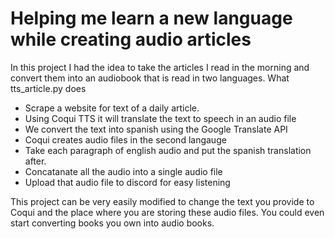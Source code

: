 # Helping me learn a new language while creating audio articles

In this project I had the idea to take the articles I read in the morning and convert them into an audiobook that is read in two languages.
What tts_article.py does
- Scrape a website for text of a daily article.
- Using Coqui TTS it will translate the text to speech in an audio file
- We convert the text into spanish using the Google Translate API
- Coqui creates audio files in the second langauge
- Take each paragraph of english audio and put the spanish translation after.
- Concatanate all the audio into a single audio file
- Upload that audio file to discord for easy listening

This project can be very easily modified to change the text you provide to Coqui and the place where you are storing these audio files.
You could even start converting books you own into audio books.





